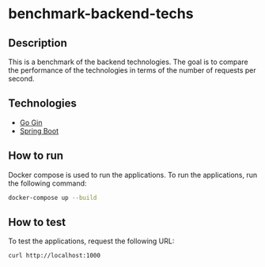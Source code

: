 # benchmark-backend-techs

## Description

This is a benchmark of the backend technologies. The goal is to compare the performance of the technologies in terms of the number of requests per second.

## Technologies
- [Go Gin](https://go.dev/)
- [Spring Boot](https://spring.io/projects/spring-boot)

## How to run

Docker compose is used to run the applications. To run the applications, run the following command:

```bash
docker-compose up --build
```

## How to test

To test the applications, request the following URL:

```bash
curl http://localhost:1000
```